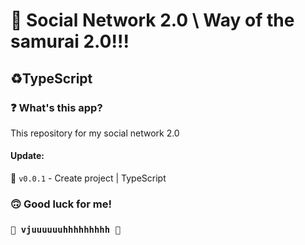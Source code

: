 # 🤖 Social Network 2.0 \ Way of the samurai 2.0!!! #
## ♻️TypeScript ##
### ❓ What's this app? ###
This repository for my social network 2.0

#### Update: ####
🔘 `v0.0.1` - Create project | TypeScript



### 🙃 Good luck for me! ###
### `🚀 vjuuuuuuhhhhhhhhh 🚀` ###

